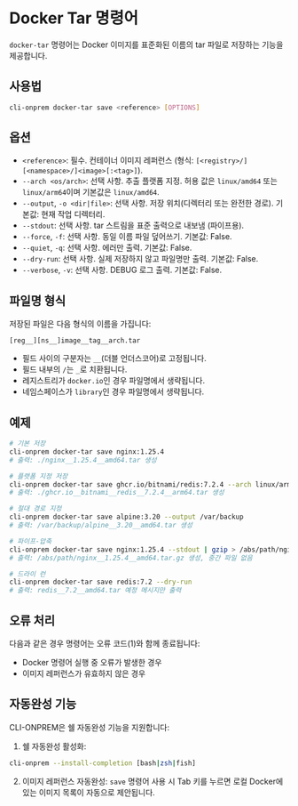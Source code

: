 # Docker Tar 명령어

`docker-tar` 명령어는 Docker 이미지를 표준화된 이름의 tar 파일로 저장하는 기능을 제공합니다.

## 사용법

```bash
cli-onprem docker-tar save <reference> [OPTIONS]
```

## 옵션

- `<reference>`: 필수. 컨테이너 이미지 레퍼런스 (형식: `[<registry>/][<namespace>/]<image>[:<tag>]`).
- `--arch <os/arch>`: 선택 사항. 추출 플랫폼 지정. 허용 값은 `linux/amd64` 또는 `linux/arm64`이며 기본값은 `linux/amd64`.
- `--output`, `-o <dir|file>`: 선택 사항. 저장 위치(디렉터리 또는 완전한 경로). 기본값: 현재 작업 디렉터리.
- `--stdout`: 선택 사항. tar 스트림을 표준 출력으로 내보냄 (파이프용).
- `--force`, `-f`: 선택 사항. 동일 이름 파일 덮어쓰기. 기본값: False.
- `--quiet`, `-q`: 선택 사항. 에러만 출력. 기본값: False.
- `--dry-run`: 선택 사항. 실제 저장하지 않고 파일명만 출력. 기본값: False.
- `--verbose`, `-v`: 선택 사항. DEBUG 로그 출력. 기본값: False.

## 파일명 형식

저장된 파일은 다음 형식의 이름을 가집니다:
```
[reg__][ns__]image__tag__arch.tar
```

- 필드 사이의 구분자는 `__`(더블 언더스코어)로 고정됩니다.
- 필드 내부의 `/`는 `_`로 치환됩니다.
- 레지스트리가 `docker.io`인 경우 파일명에서 생략됩니다.
- 네임스페이스가 `library`인 경우 파일명에서 생략됩니다.

## 예제

```bash
# 기본 저장
cli-onprem docker-tar save nginx:1.25.4
# 출력: ./nginx__1.25.4__amd64.tar 생성

# 플랫폼 지정 저장
cli-onprem docker-tar save ghcr.io/bitnami/redis:7.2.4 --arch linux/arm64
# 출력: ./ghcr.io__bitnami__redis__7.2.4__arm64.tar 생성

# 절대 경로 지정
cli-onprem docker-tar save alpine:3.20 --output /var/backup
# 출력: /var/backup/alpine__3.20__amd64.tar 생성

# 파이프-압축
cli-onprem docker-tar save nginx:1.25.4 --stdout | gzip > /abs/path/nginx__1.25.4__amd64.tar.gz
# 출력: /abs/path/nginx__1.25.4__amd64.tar.gz 생성, 중간 파일 없음

# 드라이 런
cli-onprem docker-tar save redis:7.2 --dry-run
# 출력: redis__7.2__amd64.tar 예정 메시지만 출력
```

## 오류 처리

다음과 같은 경우 명령어는 오류 코드(1)와 함께 종료됩니다:
- Docker 명령어 실행 중 오류가 발생한 경우
- 이미지 레퍼런스가 유효하지 않은 경우

## 자동완성 기능

CLI-ONPREM은 쉘 자동완성 기능을 지원합니다:

1. 쉘 자동완성 활성화:
```bash
cli-onprem --install-completion [bash|zsh|fish]
```

2. 이미지 레퍼런스 자동완성:
`save` 명령어 사용 시 Tab 키를 누르면 로컬 Docker에 있는 이미지 목록이 자동으로 제안됩니다.
